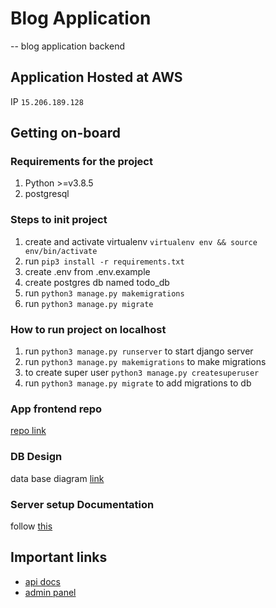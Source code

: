 # Blog Application

-- blog application backend

## Application Hosted at AWS

IP `15.206.189.128`

## Getting on-board

### Requirements for the project

1. Python >=v3.8.5
2. postgresql

### Steps to init project

1. create and activate virtualenv `virtualenv env && source env/bin/activate`
2. run `pip3 install -r requirements.txt`
3. create .env from .env.example
4. create postgres db named todo_db
5. run `python3 manage.py makemigrations`
6. run `python3 manage.py migrate`

### How to run project on localhost

1. run `python3 manage.py runserver` to start django server
2. run `python3 manage.py makemigrations` to make migrations
3. to create super user `python3 manage.py createsuperuser`
4. run `python3 manage.py migrate` to add migrations to db

### App frontend repo

[repo link](https://github.com/thisisfaisalhere/blog-frontend)

### DB Design

data base diagram [link](https://drawsql.app/innovacio-technologies/diagrams/blog-db)

### Server setup Documentation

follow [this](./ServerSetup.md)

## Important links

- [api docs](http://15.206.189.128)
- [admin panel](http://15.206.189.128/admin)
